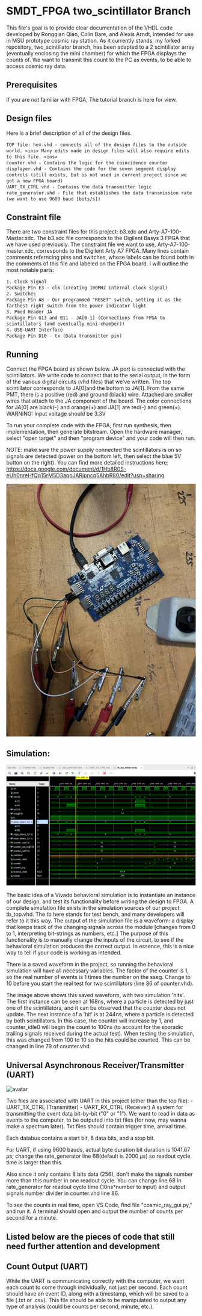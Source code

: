 # SMDT_FPGA two_scintillator Branch
This file's goal is to provide clear documentation of the VHDL code developed by Rongqian Qian, Colin Bare, and Alexis Arndt, intended for use in MSU prototype cosmic ray station. As it currently stands, my forked repository, two_scintillator branch, has been adapted to a 2 scintillator array (eventually enclosing the mini chamber) for which the FPGA displays the counts of. We want to transmit this count to the PC as events, to be able to access cosmic ray data.

## Prerequisites
If you are not familiar with FPGA, The tutorial branch is here for view.

## Design files

Here is a brief description of all of the design files.

    TOP file: hex.vhd - connects all of the design files to the outside world. <ins> Many edits made in design files will also require edits to this file. <ins>
    counter.vhd - Contains the logic for the coincidence counter
    displayer.vhd - Contains the code for the seven segment display controls (still exists, but is not used in current project since we got a new FPGA board)
    UART_TX_CTRL.vhd - Contains the data transmitter logic
    rate_generator.vhd - File that establishes the data transmission rate (we want to use 9600 baud [bits/s])

## Constraint file

There are two constraint files for this project: b3.xdc and Arty-A7-100-Master.xdc. The b3.xdc file corresponds to the Digilent Basys 3 FPGA that we have used previously. 
The constraint file we want to use, Arty-A7-100-master.xdc, corresponds to the Digilent Arty A7 FPGA. Many lines contain comments referncing pins and switches, whose labels can be found both in the comments of this file and labeled on the FPGA board. I will outline the most notable parts:

    1. Clock Signal
    Package Pin E3 - clk (creating 100MHz internal clock signal)
    2. Switches
    Package Pin A8 - Our programmed "RESET" switch, setting it as the farthest right switch from the power indicator light
    3. Pmod Header JA
    Package Pin G13 and B11 - JA[0-1] (Connections from FPGA to scintillators (and eventually mini-chamber))
    4. USB-UART Interface
    Package Pin D10 - tx (Data transmitter pin)

## Running

Connect the FPGA board as shown below. JA port is connected with the scintillators. We write code to connect that to the serial output, in the form of the various digital circuits (vhd files) that we've written. The top scintillator corresponds to JA[0]and the bottom to JA[1]. From the same PMT, there is a positive (red) and ground (black) wire. Attached are smaller wires that attach to the JA component of the board. The color connections for JA[0] are black(-) and orange(+) and JA[1] are red(-) and green(+). 
WARNING: Input voltage should be 3.3V

To run your complete code with the FPGA, first run synthesis, then implementation, then generate bitstream. Open the hardware manager, select "open target" and then "program device" and your code will then run.

NOTE: make sure the power supply connected the scintillators is on so signals are detected (power on the bottom left, then select the blue 5V button on the right). You can find more detailed instructions here: https://docs.google.com/document/d/1Hb8R0S-eUh0nreHfQq15rM5D3aqoJARjpncq5AhbR80/edit?usp=sharing 

![avatar](Plots/fpga_connections.jpg)  

## Simulation:

![avatar](Plots/counter_sim.PNG)

The basic idea of a Vivado behavioral simulation is to instantiate an instance of our design, and test its functionality before writing the design to FPGA. A complete simulation file exists in the simulation sources of our project: tb_top.vhd. The tb here stands for test bench, and many developers will refer to it this way. The output of the simulation file is a waveform: a display that keeps track of the changing signals across the module [changes from 0 to 1, interpreting bit-strings as numbers, etc.] The purpose of this functionality is to manually change the inputs of the circuit, to see if the behavioral simulation produces the correct output. In essence, this is a nice way to tell if your code is working as intended.

There is a saved waveform in the project, so running the behavioral simulation will have all necessary variables. The factor of the counter is 1, so the real number of events is 1 times the number on the sseg. Change to 10 before you start the real test for two scintillators (line 86 of counter.vhd).

The image above shows this saved waveform, with two simulation 'hits'. The first instance can be seen at 168ns, where a particle is detected by just one of the scintillators, and it can be observed that the counter does not update. The next instance of a 'hit' is at 244ns, where a particle is detected by both scintillators. In this case, the counter will increase by 1, and counter_idle0 will begin the count to 100ns (to account for the sporadic trailing signals received during the actual test). When testing the simulation, this was changed from 100 to 10 so the hits could be counted. This can be changed in line 79 of counter.vhd.

## Universal Asynchronous Receiver/Transmitter (UART)

![avatar](Plots/Rate.JPG)

Two files are associated with UART in this project (other than the top file):
    - UART_TX_CTRL (Transmitter)
    - UART_RX_CTRL (Receiver)
A system for transmitting the event data bit-by-bit ("0" or "1"). We want to read in data as events to the computer, to be outputed into txt files (for now, may wanna make a spectrum later). Txt files should contain trigger time, arrival time.

Each databus contains a start bit, 8 data bits, and a stop bit.

For UART, if using 9600 bauds, actual byte duration bit duration is 1041.67 $\mu s$; change the rate_generator line 68(default is 2000 $\mu s$) so readout cycle time is larger than this.

Also since it only contains 8 bits data (256), don't make the signals number more than this number in one readout cycle. You can change line 68 in rate_generator for readout cycle time (10ns*number to input) and output signals number divider in counter.vhd line 86.

To see the counts in real time, open VS Code, find file "cosmic_ray_gui.py," and run it. A terminal should open and output the number of counts per second for a minute. 

## Listed below are the pieces of code that still need further attention and development

## Count Output (UART)

While the UART is communicating correctly with the computer, we want each count to come through individually, not just per second. Each count should have an event ID, along with a timestamp, which will be saved to a file (.txt or .csv). This file should be able to be manipulated to output any type of analysis (could be counts per second, minute, etc.). 



